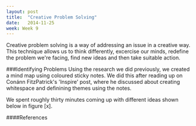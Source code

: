 ```yaml
---
layout: post
title:  "Creative Problem Solving"
date:   2014-11-25
week: Week 9
---
```


Creative problem solving is a way of addressing an issue in a creative way. This technique allows us to think differently, excercise our minds, redefine the problem we're facing, find new ideas and then take suitable action.

###Identifying Problems
Using the research we did previously, we created a mind map using coloured sticky notes. We did this after reading up on Conánn FitzPatrick's 'Inspire' post, where he discussed about creating whitespace and definining themes using the notes.

We spent roughly thirty minutes coming up with different ideas shown below in figure [x].

####References